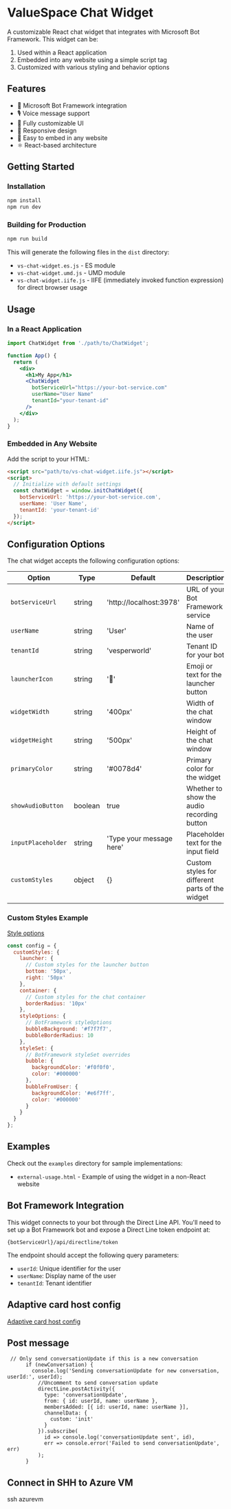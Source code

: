# ValueSpace Chat Widget

A customizable React chat widget that integrates with Microsoft Bot Framework. This widget can be:

1. Used within a React application
2. Embedded into any website using a simple script tag
3. Customized with various styling and behavior options

## Features

- 🤖 Microsoft Bot Framework integration
- 🎙️ Voice message support
- 🎨 Fully customizable UI
- 📱 Responsive design
- 🔌 Easy to embed in any website
- ⚛️ React-based architecture

## Getting Started

### Installation

```bash
npm install
npm run dev
```

### Building for Production

```bash
npm run build
```

This will generate the following files in the `dist` directory:
- `vs-chat-widget.es.js` - ES module
- `vs-chat-widget.umd.js` - UMD module
- `vs-chat-widget.iife.js` - IIFE (immediately invoked function expression) for direct browser usage

## Usage

### In a React Application

```jsx
import ChatWidget from './path/to/ChatWidget';

function App() {
  return (
    <div>
      <h1>My App</h1>
      <ChatWidget 
        botServiceUrl="https://your-bot-service.com"
        userName="User Name"
        tenantId="your-tenant-id"
      />
    </div>
  );
}
```

### Embedded in Any Website

Add the script to your HTML:

```html
<script src="path/to/vs-chat-widget.iife.js"></script>
<script>
  // Initialize with default settings
  const chatWidget = window.initChatWidget({
    botServiceUrl: 'https://your-bot-service.com',
    userName: 'User Name',
    tenantId: 'your-tenant-id'
  });
</script>
```

## Configuration Options

The chat widget accepts the following configuration options:

| Option | Type | Default | Description |
|--------|------|---------|-------------|
| `botServiceUrl` | string | 'http://localhost:3978' | URL of your Bot Framework service |
| `userName` | string | 'User' | Name of the user |
| `tenantId` | string | 'vesperworld' | Tenant ID for your bot |
| `launcherIcon` | string | '💬' | Emoji or text for the launcher button |
| `widgetWidth` | string | '400px' | Width of the chat window |
| `widgetHeight` | string | '500px' | Height of the chat window |
| `primaryColor` | string | '#0078d4' | Primary color for the widget |
| `showAudioButton` | boolean | true | Whether to show the audio recording button |
| `inputPlaceholder` | string | 'Type your message here' | Placeholder text for the input field |
| `customStyles` | object | {} | Custom styles for different parts of the widget |

### Custom Styles Example

[Style options](https://github.com/microsoft/BotFramework-WebChat/blob/main/packages/api/src/StyleOptions.ts)

```javascript
const config = {
  customStyles: {
    launcher: {
      // Custom styles for the launcher button
      bottom: '50px',
      right: '50px'
    },
    container: {
      // Custom styles for the chat container
      borderRadius: '10px'
    },
    styleOptions: {
      // BotFramework styleOptions
      bubbleBackground: '#f7f7f7',
      bubbleBorderRadius: 10
    },
    styleSet: {
      // BotFramework styleSet overrides
      bubble: {
        backgroundColor: '#f0f0f0',
        color: '#000000'
      },
      bubbleFromUser: {
        backgroundColor: '#e6f7ff',
        color: '#000000'
      }
    }
  }
};
```

## Examples

Check out the `examples` directory for sample implementations:
- `external-usage.html` - Example of using the widget in a non-React website

## Bot Framework Integration

This widget connects to your bot through the Direct Line API. You'll need to set up a Bot Framework bot and expose a Direct Line token endpoint at:

```
{botServiceUrl}/api/directline/token
```

The endpoint should accept the following query parameters:
- `userId`: Unique identifier for the user
- `userName`: Display name of the user
- `tenantId`: Tenant identifier

## Adaptive card host config
 
 [Adaptive card host config](https://learn.microsoft.com/en-us/adaptive-cards/rendering-cards/host-config)



## Post message
```
 // Only send conversationUpdate if this is a new conversation
      if (newConversation) {
        console.log('Sending conversationUpdate for new conversation, userId:', userId);
          //Uncomment to send conversation update
          directLine.postActivity({
            type: 'conversationUpdate',
            from: { id: userId, name: userName },
            membersAdded: [{ id: userId, name: userName }],
            channelData: {
              custom: 'init'
            }
          }).subscribe(
            id => console.log('conversationUpdate sent', id),
            err => console.error('Failed to send conversationUpdate', err)
          );
      }
```


## Connect in SHH to Azure VM
ssh azurevm

